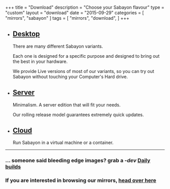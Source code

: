 +++
title = "Download"
description = "Choose your Sabayon flavour"
type = "custom"
layout = "download"
date = "2015-09-29"
categories = [ "mirrors", "sabayon" ]
tags = [
    "mirrors",
    "download",
]
+++

* ## [Desktop](/desktop)

    There are many different Sabayon variants.

    Each one is designed for a specific purpose and designed to bring out the best in your hardware.

    We provide Live versions of most of our variants, so you can try out Sabayon without touching your Computer's Hard drive.

* ## [Server](/server)

    Minimalism. A server edition that will fit your needs.

    Our rolling release model guarantees extremely quick updates.

* ## [Cloud](/cloud)

    Run Sabayon in a virtual machine or a container.

<hr />

### ... someone said bleeding edge images? grab a *-dev* [<span class='fa fa-flask'></span> Daily builds](http://dl.sabayon.org/iso/daily/daily.html)

### If you are interested in browsing our mirrors, [head over here](/mirrors)
